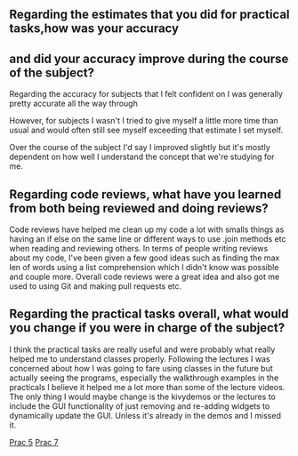 ## Regarding the estimates that you did for practical tasks,how was your accuracy
## and did your accuracy improve during the course of the subject?

Regarding the accuracy for subjects that I felt confident on I was generally pretty accurate all the way through

However, for subjects I wasn't I tried to give myself a little more time than
usual and would often still see myself exceeding that estimate I set myself.

Over the course of the subject I'd say I improved slightly but it's mostly 
dependent on how well I understand the concept that we're studying for me.

## Regarding code reviews, what have you learned from both being reviewed and doing reviews?

Code reviews have helped me clean up my code a lot with smalls things as having an if else on the same line
or different ways to use .join methods etc when reading and reviewing others. In terms of people writing reviews
about my code, I've been given a few good ideas such as finding the max len of words using a list comprehension
which I didn't know was possible and couple more. Overall code reviews were a great idea and also got me used to
using Git and making pull requests etc.

## Regarding the practical tasks overall, what would you change if you were in charge of the subject?

I think the practical tasks are really useful and were probably what really helped me to understand classes properly.
Following the lectures I was concerned about how I was going to fare using classes in the future but actually seeing
the programs, especially the walkthrough examples in the practicals I believe it helped me a lot more than some of the
lecture videos. The only thing I would maybe change is the kivydemos or the lectures to include the GUI functionality
of just removing and re-adding widgets to dynamically update the GUI. Unless it's already in the demos and I missed it.

[Prac 5](https://github.com/IestynTownsend/Iestyn_Townsend_CP1404/pull/1)
[Prac 7](https://github.com/E-Hunter1632/cp1404practicals/pull/4#event-10906883642)
